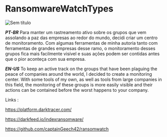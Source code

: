 # RansomwareWatchTypes

![Sem título](https://user-images.githubusercontent.com/58004682/153607580-6f5f3970-3ce7-482b-82e4-a50412216400.png)

___PT-BR___
Para manter um rastreamento ativo sobre os grupos que vem assolando a paz das empresas ao redor do mundo, decidi criar um centro de monitoramento. Com algumas ferramentas de minha autoria tanto com ferramentas de grandes empresas desse ramo, o monitoramento desses grupos fica mais facilmente visível e suas ações podem ser contidas antes que o pior aconteça com sua empresa.

___EN-US___
To keep an active track on the groups that have been plaguing the peace of companies around the world, I decided to create a monitoring center. With some tools of my own, as well as tools from large companies in this field, the monitoring of these groups is more easily visible and their actions can be contained before the worst happens to your company.

Links :   

  https://platform.darktracer.com/     
  
  https://darkfeed.io/indexransomware/ 
  
  https://github.com/captainGeech42/ransomwatch
